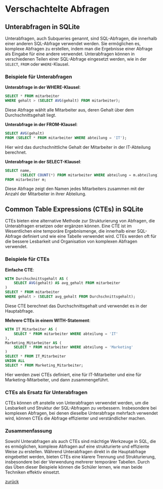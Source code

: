 # Verschachtelte Abfragen

## Unterabfragen in SQLite

Unterabfragen, auch Subqueries genannt, sind SQL-Abfragen, die innerhalb einer anderen SQL-Abfrage verwendet werden. Sie
ermöglichen es, komplexe Abfragen zu erstellen, indem man die Ergebnisse einer Abfrage als Eingabe für eine andere
verwendet. Unterabfragen können in verschiedenen Teilen einer SQL-Abfrage eingesetzt werden, wie in der `SELECT`, `FROM`
oder `WHERE`-Klausel.

### Beispiele für Unterabfragen

**Unterabfrage in der WHERE-Klausel**:
```sql
SELECT * FROM mitarbeiter 
WHERE gehalt > (SELECT AVG(gehalt) FROM mitarbeiter);
```
Diese Abfrage wählt alle Mitarbeiter aus, deren Gehalt über dem Durchschnittsgehalt liegt.

**Unterabfrage in der FROM-Klausel**:
```sql
SELECT AVG(gehalt) 
FROM (SELECT * FROM mitarbeiter WHERE abteilung = 'IT');
```
Hier wird das durchschnittliche Gehalt der Mitarbeiter in der IT-Abteilung berechnet.

**Unterabfrage in der SELECT-Klausel**:
```sql
SELECT name, 
       (SELECT COUNT(*) FROM mitarbeiter WHERE abteilung = m.abteilung) AS Abteilungsgröße 
FROM mitarbeiter m;
```
Diese Abfrage zeigt den Namen jedes Mitarbeiters zusammen mit der Anzahl der Mitarbeiter in ihrer Abteilung.

## Common Table Expressions (CTEs) in SQLite

CTEs bieten eine alternative Methode zur Strukturierung von Abfragen, die Unterabfragen ersetzen oder ergänzen können.
Eine CTE ist im Wesentlichen eine temporäre Ergebnismenge, die innerhalb einer SQL-Abfrage definiert und wie eine
Tabelle verwendet wird. CTEs werden oft für die bessere Lesbarkeit und Organisation von komplexen Abfragen verwendet.

### Beispiele für CTEs

**Einfache CTE**:
```sql
WITH Durchschnittsgehalt AS (
    SELECT AVG(gehalt) AS avg_gehalt FROM mitarbeiter
)
SELECT * FROM mitarbeiter 
WHERE gehalt > (SELECT avg_gehalt FROM Durchschnittsgehalt);
```
Diese CTE berechnet das Durchschnittsgehalt und verwendet es in der Hauptabfrage.

**Mehrere CTEs in einem WITH-Statement**:
```sql
WITH IT_Mitarbeiter AS (
    SELECT * FROM mitarbeiter WHERE abteilung = 'IT'
),
Marketing_Mitarbeiter AS (
    SELECT * FROM mitarbeiter WHERE abteilung = 'Marketing'
)
SELECT * FROM IT_Mitarbeiter
UNION ALL
SELECT * FROM Marketing_Mitarbeiter;
```
Hier werden zwei CTEs definiert, eine für IT-Mitarbeiter und eine für Marketing-Mitarbeiter, und dann
zusammengeführt.

### CTEs als Ersatz für Unterabfragen

CTEs können oft anstelle von Unterabfragen verwendet werden, um die Lesbarkeit und Struktur der SQL-Abfragen zu
verbessern. Insbesondere bei komplexen Abfragen, bei denen dieselbe Unterabfrage mehrfach verwendet wird, können CTEs
die Abfrage effizienter und verständlicher machen.

### Zusammenfassung

Sowohl Unterabfragen als auch CTEs sind mächtige Werkzeuge in SQL, die es ermöglichen, komplexe Abfragen auf eine
strukturierte und effiziente Weise zu erstellen. Während Unterabfragen direkt in die Hauptabfrage eingebettet werden,
bieten CTEs eine klarere Trennung und Strukturierung, insbesondere bei der Verwendung mehrerer temporärer Tabellen.
Durch das Üben dieser Beispiele können die Schüler lernen, wie man beide Techniken effektiv einsetzt.

[zurück](../datenbanken.md)
